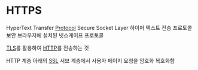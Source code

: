 # HTTPS
HyperText Transfer [Protocol](Protocol) Secure Socket Layer
하이퍼 텍스트 전송 프로토콜 보안
브라우저에 설치된 넷스케이프 프로토콜

[TLS](TLS)를 활용하여 [HTTP](CE/CN/HTTP.md)를 전송하는 것

HTTP 계층 아래의 [SSL](SSL) 서브 계층에서 사용자 페이지 요청을 암호화 복호화함

